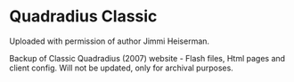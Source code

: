 # Quadradius Classic
Uploaded with permission of author Jimmi Heiserman.

Backup of Classic Quadradius (2007) website - Flash files, Html pages and client config.
Will not be updated, only for archival purposes.
